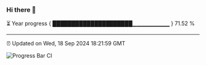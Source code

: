 ### Hi there 👋

⏳ Year progress { █████████████████████▁▁▁▁▁▁▁▁▁ } 71.52 %

---

⏰ Updated on Wed, 18 Sep 2024 18:21:59 GMT

![Progress Bar CI](https://github.com/liununu/liununu/workflows/Progress%20Bar%20CI/badge.svg)
